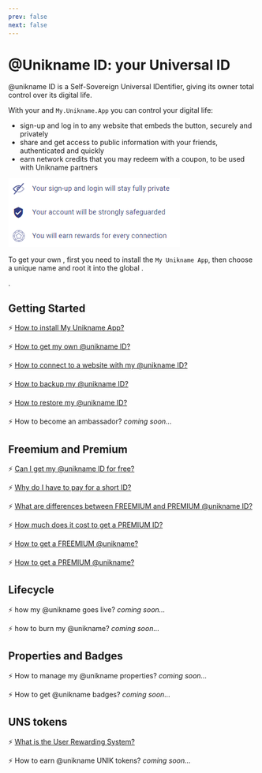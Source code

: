 ```yaml
---
prev: false
next: false
---
```


# @Unikname ID: your Universal ID

<p class="focustext">
@unikname ID is a Self-Sovereign Universal IDentifier, giving its owner total control over its digital life.
</p>

With your <unid/> and `My.Unikname.App` you can control your digital life: 
* sign-up and log in to any website that embeds the <brand name="unc"/> button, securely and privately
* share and get access to public information with your friends, authenticated and quickly
* earn network credits that you may redeem with a coupon, to be used with Unikname partners

<hpicture caption="Why to use your @unikname ID to connect to websites?">![unikname ID value proposition](./images/uniknameid_value.png)</hpicture>

To get your own <unid/>, first you need to install the `My Unikname App`, then choose a unique name and root it into the global <brand name="uns"/>. 

<!-- 2021-01-14
Do not remove this DOT below (broken menu on left otherwise)
Ask for DLE or FAB for explanations
No time to fix it properly ...
 -->
.

## Getting Started

:zap: [How to install My Unikname App?](./howto-install-my-unikname-app)

:zap: [How to get my own @unikname ID?](./howto-get-individual-unikname)

:zap: [How to connect to a website with my @unikname ID?](./howto-connect)

:zap: [How to backup my @unikname ID?](./howto-backup-my-unikname)

:zap: [How to restore my @unikname ID?](./howto-restore-my-unikname)

:zap: How to become an ambassador? _coming soon..._

## Freemium and Premium 

:zap: [Can I get my @unikname ID for free?](./can-i-get-uniknameid-for-free)

:zap: [Why do I have to pay for a short ID?](./why-to-pay-short-id)

:zap: [What are differences between FREEMIUM and PREMIUM @unikname ID?](./what-are-differences-freemium-premium-unikname)

:zap: [How much does it cost to get a PREMIUM ID?](./howmuch-cost-uniknameid)

:zap: [How to get a FREEMIUM @unikname?](./howto-get-freemium-unikname)

:zap: [How to get a PREMIUM @unikname?](./howto-get-premium-unikname)

## Lifecycle

:zap: how my @unikname goes live? _coming soon..._

:zap: how to burn my @unikname? _coming soon..._

## Properties and Badges

:zap: How to manage my @unikname properties? _coming soon..._

:zap: How to get @unikname badges? _coming soon..._

## UNS tokens

:zap: [What is the User Rewarding System?](./../4-key-concepts/what-is-unikname-user-rewarding-system)

:zap: How to earn @unikname UNIK tokens? _coming soon..._

